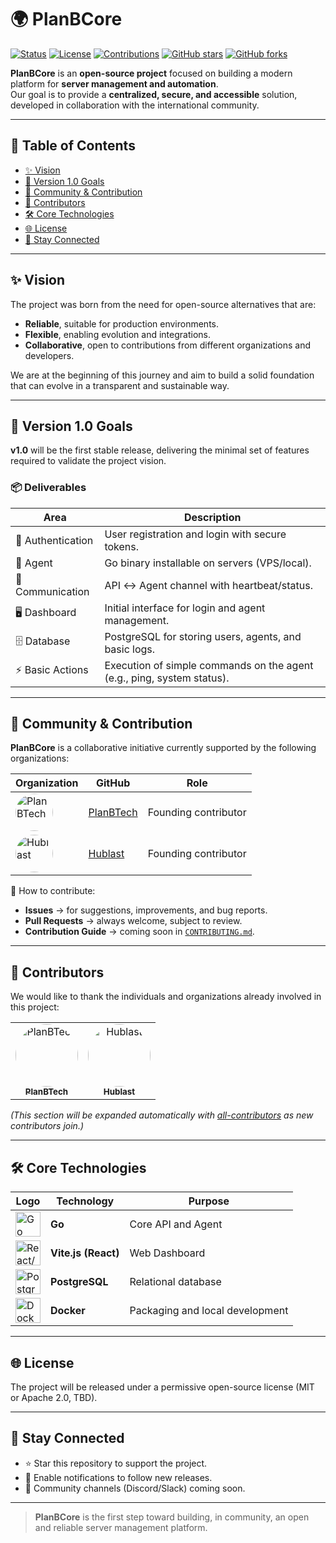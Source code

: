 # 🌍 PlanBCore

[![Status](https://img.shields.io/badge/status-pre--release-yellow)]()
[![License](https://img.shields.io/badge/license-MIT%2FApache--2.0-blue)]()
[![Contributions](https://img.shields.io/badge/contributions-welcome-brightgreen)]()
[![GitHub stars](https://img.shields.io/github/stars/PlanBTechTeam/planbcore?style=social)]()
[![GitHub forks](https://img.shields.io/github/forks/PlanBTechTeam/planbcore?style=social)]()

**PlanBCore** is an **open-source project** focused on building a modern platform for **server management and automation**.  
Our goal is to provide a **centralized, secure, and accessible** solution, developed in collaboration with the international community.  

---

## 📑 Table of Contents

- [✨ Vision](#-vision)  
- [🎯 Version 1.0 Goals](#-version-10-goals)  
- [🤝 Community & Contribution](#-community--contribution)  
- [👥 Contributors](#-contributors)  
- [🛠️ Core Technologies](#️-core-technologies)  
- [🌐 License](#-license)  
- [📢 Stay Connected](#-stay-connected)  

---

## ✨ Vision

The project was born from the need for open-source alternatives that are:  
- **Reliable**, suitable for production environments.  
- **Flexible**, enabling evolution and integrations.  
- **Collaborative**, open to contributions from different organizations and developers.  

We are at the beginning of this journey and aim to build a solid foundation that can evolve in a transparent and sustainable way.  

---

## 🎯 Version 1.0 Goals

**v1.0** will be the first stable release, delivering the minimal set of features required to validate the project vision.

### 📦 Deliverables

| Area              | Description                                                                 |
|-------------------|-----------------------------------------------------------------------------|
| 🔑 Authentication | User registration and login with secure tokens.                             |
| 🤖 Agent          | Go binary installable on servers (VPS/local).                               |
| 🔗 Communication  | API ↔ Agent channel with heartbeat/status.                                  |
| 🖥️ Dashboard      | Initial interface for login and agent management.                          |
| 🗄️ Database       | PostgreSQL for storing users, agents, and basic logs.                      |
| ⚡ Basic Actions  | Execution of simple commands on the agent (e.g., ping, system status).      |

---

## 🤝 Community & Contribution

**PlanBCore** is a collaborative initiative currently supported by the following organizations:  

| Organization | GitHub | Role |
|--------------|--------|------|
| <img src="https://avatars.githubusercontent.com/u/000000?v=4" width="60px" style="border-radius:50%;" alt="PlanBTech"/> | [PlanBTech](https://github.com/PlanBTechTeam) | Founding contributor |
| <img src="https://avatars.githubusercontent.com/u/000000?v=4" width="60px" style="border-radius:50%;" alt="Hublast"/> | [Hublast](https://github.com/hublast) | Founding contributor |

🔗 How to contribute:  
- **Issues** → for suggestions, improvements, and bug reports.  
- **Pull Requests** → always welcome, subject to review.  
- **Contribution Guide** → coming soon in [`CONTRIBUTING.md`](docs/CONTRIBUTING.md).  

---

## 👥 Contributors

We would like to thank the individuals and organizations already involved in this project:  

<table>
  <tr>
    <td align="center">
      <a href="https://github.com/PlanBTechTeam">
        <img src="https://avatars.githubusercontent.com/u/000000?v=4" width="100px" style="border-radius:50%;" alt="PlanBTech"/>
        <br /><sub><b>PlanBTech</b></sub>
      </a>
    </td>
    <td align="center">
      <a href="https://github.com/hublast">
        <img src="https://avatars.githubusercontent.com/u/000000?v=4" width="100px" style="border-radius:50%;" alt="Hublast"/>
        <br /><sub><b>Hublast</b></sub>
      </a>
    </td>
  </tr>
</table>

*(This section will be expanded automatically with [all-contributors](https://allcontributors.org) as new contributors join.)*  

---

## 🛠️ Core Technologies

| Logo | Technology | Purpose |
|------|------------|---------|
| <img src="https://cdn.jsdelivr.net/gh/devicons/devicon/icons/go/go-original.svg" width="40" alt="Go"/> | **Go** | Core API and Agent |
| <img src="https://cdn.jsdelivr.net/gh/devicons/devicon/icons/react/react-original.svg" width="40" alt="React/Next.js"/> | **Vite.js (React)** | Web Dashboard |
| <img src="https://cdn.jsdelivr.net/gh/devicons/devicon/icons/postgresql/postgresql-original.svg" width="40" alt="PostgreSQL"/> | **PostgreSQL** | Relational database |
| <img src="https://cdn.jsdelivr.net/gh/devicons/devicon/icons/docker/docker-original.svg" width="40" alt="Docker"/> | **Docker** | Packaging and local development |

---

## 🌐 License

The project will be released under a permissive open-source license (MIT or Apache 2.0, TBD).  

---

## 📢 Stay Connected

- ⭐ Star this repository to support the project.  
- 🔔 Enable notifications to follow new releases.  
- 💬 Community channels (Discord/Slack) coming soon.  

---

> **PlanBCore** is the first step toward building, in community, an open and reliable server management platform.  
